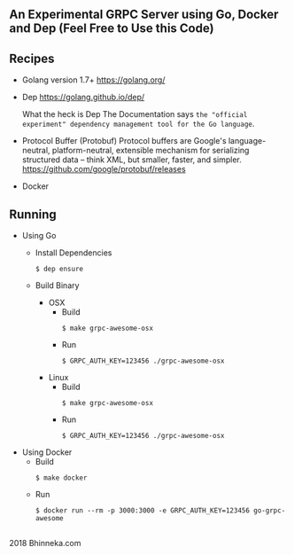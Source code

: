 ## An Experimental GRPC Server using Go, Docker and Dep (Feel Free to Use this Code)

## Recipes
   - Golang version 1.7+ https://golang.org/

   - Dep https://golang.github.io/dep/

      What the heck is Dep
      The Documentation says `the "official experiment" dependency management tool for the Go language`.

   - Protocol Buffer (Protobuf)
      Protocol buffers are Google's language-neutral, platform-neutral, extensible mechanism for serializing structured data – think XML, but smaller, faster, and simpler.
      https://github.com/google/protobuf/releases

   - Docker

## Running
  - Using Go
    - Install Dependencies
      ```shell
      $ dep ensure
      ```

    - Build Binary
      - OSX
        - Build
          ```shell
          $ make grpc-awesome-osx
          ```
        - Run
          ```shell
          $ GRPC_AUTH_KEY=123456 ./grpc-awesome-osx
          ```
      - Linux
        - Build
          ```shell
          $ make grpc-awesome-osx
          ```
        - Run
          ```shell
          $ GRPC_AUTH_KEY=123456 ./grpc-awesome-osx
          ```
  - Using Docker
    - Build
      ```shell
      $ make docker
      ```
    - Run
      ```shell
      $ docker run --rm -p 3000:3000 -e GRPC_AUTH_KEY=123456 go-grpc-awesome
      ```

##

2018 Bhinneka.com
